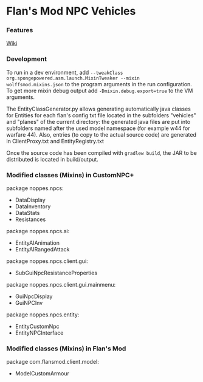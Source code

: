 # Flan's Mod NPC Vehicles

### Features
[Wiki](https://github.com/AntonIT99/Flans-Mod-NPC-Vehicles/wiki/Flan's-Mod-NPC-Vehicles-Wiki)

### Development
To run in a dev environment, add 
```--tweakClass org.spongepowered.asm.launch.MixinTweaker --mixin wolffsmod.mixins.json```
to the program arguments in the run configuration.
To get more mixin debug output add ```-Dmixin.debug.export=true``` to the VM arguments.

The EntityClassGenerator.py allows generating automatically java classes for Entities for each flan's config txt file 
located in the subfolders "vehicles" and "planes" of the current directory: the generated java files are put into
subfolders named after the used model namespace (for example w44 for warfare 44). 
Also, entries (to copy to the actual source code) are generated in ClientProxy.txt and EntityRegistry.txt

Once the source code has been compiled with ```gradlew build```, the JAR to be distributed is located in build/output.

### Modified classes (Mixins) in CustomNPC+

package noppes.npcs:
- DataDisplay
- DataInventory
- DataStats
- Resistances

package noppes.npcs.ai:
- EntityAIAnimation
- EntityAIRangedAttack

package noppes.npcs.client.gui:
- SubGuiNpcResistanceProperties

package noppes.npcs.client.gui.mainmenu:
- GuiNpcDisplay
- GuiNPCInv

package noppes.npcs.entity:
- EntityCustomNpc
- EntityNPCInterface

### Modified classes (Mixins) in Flan's Mod

package com.flansmod.client.model:
- ModelCustomArmour